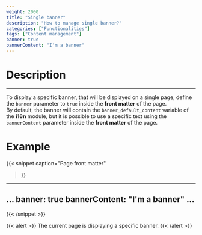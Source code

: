 ```yaml
---
weight: 2000
title: "Single banner"
description: "How to manage single banner?"
categories: ["Functionalities"]
tags: ["Content management"]
banner: true
bannerContent: "I'm a banner"
---
```


# Description
---

To display a specific banner, that will be displayed on a single page, define the `banner` parameter to `true` inside the **front matter** of the page.  
By default, the banner will contain the `banner_default_content` variable of the **i18n** module, but it is possible to use a specific text using the `bannerContent` parameter inside the **front matter** of the page.

# Example

{{< snippet
    caption="Page front matter"
>}}
---
...
banner: true
bannerContent: "I'm a banner"
...
---
{{< /snippet >}}

{{< alert >}}
The current page is displaying a specific banner.
{{< /alert >}}